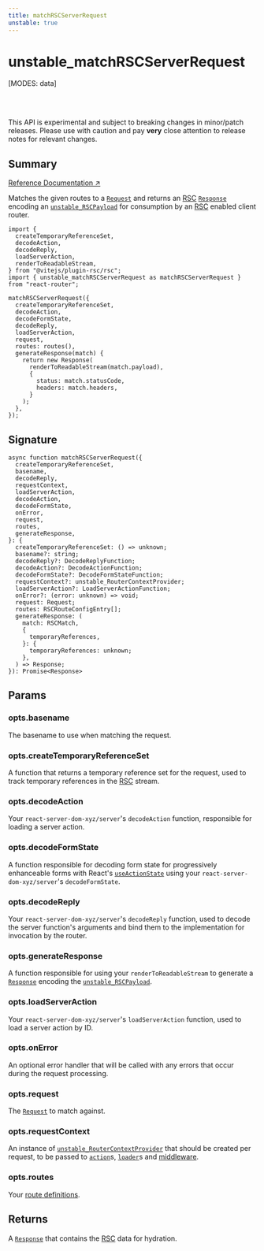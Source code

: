 ```yaml
---
title: matchRSCServerRequest
unstable: true
---
```


# unstable_matchRSCServerRequest

<!--
⚠️ ⚠️ IMPORTANT ⚠️ ⚠️ 

Thank you for helping improve our documentation!

This file is auto-generated from the JSDoc comments in the source
code, so please edit the JSDoc comments in the file below and this
file will be re-generated once those changes are merged.

https://github.com/remix-run/react-router/blob/main/packages/react-router/lib/rsc/server.rsc.ts
-->

[MODES: data]

<br />
<br />

<docs-warning>This API is experimental and subject to breaking changes in 
minor/patch releases. Please use with caution and pay **very** close attention 
to release notes for relevant changes.</docs-warning>

## Summary

[Reference Documentation ↗](https://api.reactrouter.com/v7/variables/react_router.unstable_matchRSCServerRequest.html)

Matches the given routes to a [`Request`](https://developer.mozilla.org/en-US/docs/Web/API/Request)
and returns an [RSC](https://react.dev/reference/rsc/server-components)
[`Response`](https://developer.mozilla.org/en-US/docs/Web/API/Response)
encoding an [`unstable_RSCPayload`](https://api.reactrouter.com/v7/types/react_router.unstable_RSCPayload.html) for consumption by an [RSC](https://react.dev/reference/rsc/server-components)
enabled client router.

```tsx
import {
  createTemporaryReferenceSet,
  decodeAction,
  decodeReply,
  loadServerAction,
  renderToReadableStream,
} from "@vitejs/plugin-rsc/rsc";
import { unstable_matchRSCServerRequest as matchRSCServerRequest } from "react-router";

matchRSCServerRequest({
  createTemporaryReferenceSet,
  decodeAction,
  decodeFormState,
  decodeReply,
  loadServerAction,
  request,
  routes: routes(),
  generateResponse(match) {
    return new Response(
      renderToReadableStream(match.payload),
      {
        status: match.statusCode,
        headers: match.headers,
      }
    );
  },
});
```

## Signature

```tsx
async function matchRSCServerRequest({
  createTemporaryReferenceSet,
  basename,
  decodeReply,
  requestContext,
  loadServerAction,
  decodeAction,
  decodeFormState,
  onError,
  request,
  routes,
  generateResponse,
}: {
  createTemporaryReferenceSet: () => unknown;
  basename?: string;
  decodeReply?: DecodeReplyFunction;
  decodeAction?: DecodeActionFunction;
  decodeFormState?: DecodeFormStateFunction;
  requestContext?: unstable_RouterContextProvider;
  loadServerAction?: LoadServerActionFunction;
  onError?: (error: unknown) => void;
  request: Request;
  routes: RSCRouteConfigEntry[];
  generateResponse: (
    match: RSCMatch,
    {
      temporaryReferences,
    }: {
      temporaryReferences: unknown;
    },
  ) => Response;
}): Promise<Response>
```

## Params

### opts.basename

The basename to use when matching the request.

### opts.createTemporaryReferenceSet

A function that returns a temporary reference set for the request, used to track temporary references in the [RSC](https://react.dev/reference/rsc/server-components)
stream.

### opts.decodeAction

Your `react-server-dom-xyz/server`'s `decodeAction` function, responsible for loading a server action.

### opts.decodeFormState

A function responsible for decoding form state for progressively enhanceable forms with React's [`useActionState`](https://react.dev/reference/react/useActionState)
using your `react-server-dom-xyz/server`'s `decodeFormState`.

### opts.decodeReply

Your `react-server-dom-xyz/server`'s `decodeReply` function, used to decode the server function's arguments and bind them to the
implementation for invocation by the router.

### opts.generateResponse

A function responsible for using your `renderToReadableStream` to generate a [`Response`](https://developer.mozilla.org/en-US/docs/Web/API/Response)
encoding the [`unstable_RSCPayload`](https://api.reactrouter.com/v7/types/react_router.unstable_RSCPayload.html).

### opts.loadServerAction

Your `react-server-dom-xyz/server`'s `loadServerAction` function, used to load a server action by ID.

### opts.onError

An optional error handler that will be called with any errors that occur during the request processing.

### opts.request

The [`Request`](https://developer.mozilla.org/en-US/docs/Web/API/Request) to match against.

### opts.requestContext

An instance of [`unstable_RouterContextProvider`](../utils/RouterContextProvider) that should be created per request, to be passed to [`action`](../../start/data/route-object#action)s,
[`loader`](../../start/data/route-object#loader)s and [middleware](../../how-to/middleware).

### opts.routes

Your [route definitions](https://api.reactrouter.com/v7/types/react_router.unstable_RSCRouteConfigEntry.html).

## Returns

A [`Response`](https://developer.mozilla.org/en-US/docs/Web/API/Response)
that contains the [RSC](https://react.dev/reference/rsc/server-components)
data for hydration.

